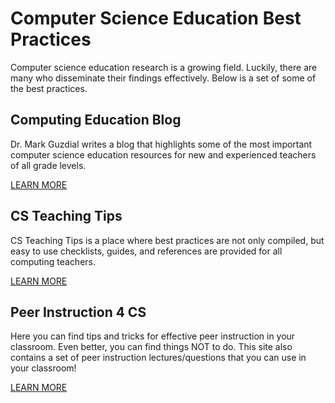 # Computer Science Education Best Practices
Computer science education research is a growing field. Luckily, there are many who disseminate their findings effectively. Below is a set of some of the best practices.

## Computing Education Blog
Dr. Mark Guzdial writes a blog that highlights some of the most important computer science education resources for new and experienced teachers of all grade levels.

[LEARN MORE](https://computinged.wordpress.com/)

## CS Teaching Tips
CS Teaching Tips is a place where best practices are not only compiled, but easy to use checklists, guides, and references are provided for all computing teachers. 

[LEARN MORE](http://csteachingtips.org/)

## Peer Instruction 4 CS
Here you can find tips and tricks for effective peer instruction in your classroom. Even better, you can find things NOT to do. This site also contains a set of peer instruction lectures/questions that you can use in your classroom!

[LEARN MORE](http://www.peerinstruction4cs.org/)